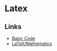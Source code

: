 # Latex

## Links
* [Basic Code](http://www.malinc.se/math/latex/basiccodeen.php)
* [LaTeX/Mathematics](https://en.wikibooks.org/wiki/LaTeX/Mathematics)
